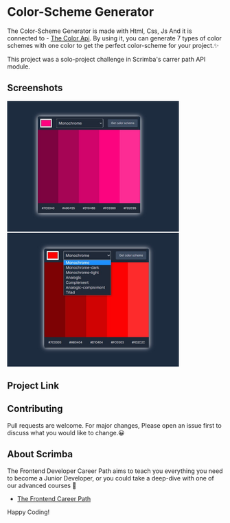 # Color-Scheme Generator

The Color-Scheme Generator is made with Html, Css, Js And it is connected to - [The Color Api](https://www.thecolorapi.com). By using it, you can generate 7 types of color schemes with one color to get the perfect color-scheme for your project.✨

This project was a solo-project challenge in Scrimba's carrer path API module.


## Screenshots

<div text-align ="center">
    <img src="/Screenshot 1.jpg" width="400px"/> 
</div>
<div text-align ="center">
    <img src="/Screenshot 2.jpg" width="400px"/> 
</div>

## Project Link



## Contributing

Pull requests are welcome. For major changes,
Please open an issue first to discuss what you would like to change.😀


## About Scrimba

The Frontend Developer Career Path aims to teach you everything you need to become a Junior Developer, or you could take a deep-dive with one of our advanced courses 🚀

- [The Frontend Career Path](https://scrimba.com/learn/frontend)

Happy Coding!
